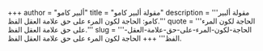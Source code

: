 +++
author = "ألبير كامو"
title = "مقولة ألبير كامو"
description = '''مقولة ألبير كامو: الحاجة لكون المرء على حق علامة العقل الفظ.'''
quote = '''الحاجة لكون المرء على حق علامة العقل الفظ.'''
slug = '''الحاجة-لكون-المرء-على-حق-علامة-العقل-الفظ'''
+++
الحاجة لكون المرء على حق علامة العقل الفظ.
